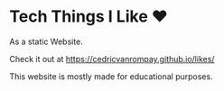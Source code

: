# Tech Things I Like ❤️

As a static Website.

Check it out at https://cedricvanrompay.github.io/likes/

This website is mostly made for educational purposes.